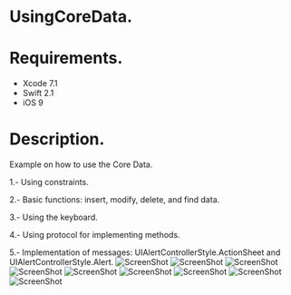 # UsingCoreData.

# Requirements.
- Xcode 7.1
- Swift 2.1
- iOS 9

# Description.
Example on how to use the Core Data.

1.- Using constraints.

2.- Basic functions: insert, modify, delete, and find data.

3.- Using the keyboard.

4.- Using protocol for implementing methods.

5.- Implementation of messages: UIAlertControllerStyle.ActionSheet and UIAlertControllerStyle.Alert.
![ScreenShot](https://github.com/ingrichardavid/iOS-Repository/blob/master/UsingCoreData/sample_images/1.png)
![ScreenShot](https://github.com/ingrichardavid/iOS-Repository/blob/master/UsingCoreData/sample_images/2.png)
![ScreenShot](https://github.com/ingrichardavid/iOS-Repository/blob/master/UsingCoreData/sample_images/3.png)
![ScreenShot](https://github.com/ingrichardavid/iOS-Repository/blob/master/UsingCoreData/sample_images/4.png)
![ScreenShot](https://github.com/ingrichardavid/iOS-Repository/blob/master/UsingCoreData/sample_images/5.png)
![ScreenShot](https://github.com/ingrichardavid/iOS-Repository/blob/master/UsingCoreData/sample_images/6.png)
![ScreenShot](https://github.com/ingrichardavid/iOS-Repository/blob/master/UsingCoreData/sample_images/7.png)
![ScreenShot](https://github.com/ingrichardavid/iOS-Repository/blob/master/UsingCoreData/sample_images/8.png)
![ScreenShot](https://github.com/ingrichardavid/iOS-Repository/blob/master/UsingCoreData/sample_images/9.png)
